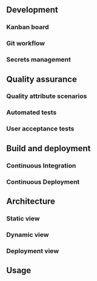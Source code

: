 ## Development
### Kanban board

### Git workflow

### Secrets management

## Quality assurance
### Quality attribute scenarios

### Automated tests

### User acceptance tests

## Build and deployment
### Continuous Integration

### Continuous Deployment

## Architecture
### Static view

### Dynamic view

### Deployment view

## Usage
